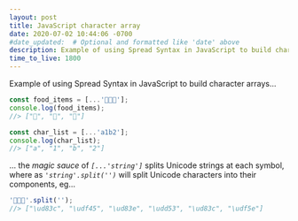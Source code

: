 ```yaml
---
layout: post
title: JavaScript character array
date: 2020-07-02 10:44:06 -0700
#date_updated:  # Optional and formatted like 'date' above
description: Example of using Spread Syntax in JavaScript to build character arrays
time_to_live: 1800
---
```




Example of using Spread Syntax in JavaScript to build character arrays...


```javascript
const food_items = [...'🍅🥓🍞'];
console.log(food_items);
//> ["🍅", "🥓", "🍞"]

const char_list = [...'a1b2'];
console.log(char_list);
//> ["a", "1", "b", "2"]
```


... the _magic sauce_ of _`[...'string']`_ splits Unicode strings at each symbol, where as _`'string'.split('')`_ will split Unicode characters into their components, eg...


```javascript
'🍅🥓🍞'.split('');
//> ["\ud83c", "\udf45", "\ud83e", "\udd53", "\ud83c", "\udf5e"]
```
